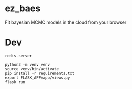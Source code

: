 # ez_baes
Fit bayesian MCMC models in the cloud from your browser

# Dev
```
redis-server
```
```
python3 -m venv venv
source venv/bin/activate
pip install -r requirements.txt
export FLASK_APP=app/views.py
flask run
```
